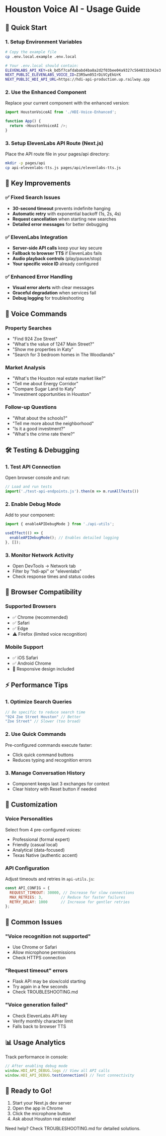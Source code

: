 # Houston Voice AI - Usage Guide

## 🚀 Quick Start

### 1. **Setup Environment Variables**
```bash
# Copy the example file
cp .env.local.example .env.local

# Your .env.local should contain:
ELEVENLABS_API_KEY=sk_bd5f7cafdababd4ba8a2d2f03bee04a9327c564831b342e3
NEXT_PUBLIC_ELEVENLABS_VOICE_ID=Z3R5wn05IrDiVCyEkUrK
NEXT_PUBLIC_HDI_API_URL=https://hdi-api-production.up.railway.app
```

### 2. **Use the Enhanced Component**
Replace your current component with the enhanced version:
```javascript
import HoustonVoiceAI from './HDI-Voice-Enhanced';

function App() {
  return <HoustonVoiceAI />;
}
```

### 3. **Setup ElevenLabs API Route** (Next.js)
Place the API route file in your pages/api directory:
```bash
mkdir -p pages/api
cp api-elevenlabs-tts.js pages/api/elevenlabs-tts.js
```

## 🎯 Key Improvements

### ✅ Fixed Search Issues
- **30-second timeout** prevents indefinite hanging
- **Automatic retry** with exponential backoff (1s, 2s, 4s)
- **Request cancellation** when starting new searches
- **Detailed error messages** for better debugging

### ✅ ElevenLabs Integration
- **Server-side API calls** keep your key secure
- **Fallback to browser TTS** if ElevenLabs fails
- **Audio playback controls** (play/pause/stop)
- **Your specific voice ID** already configured

### ✅ Enhanced Error Handling
- **Visual error alerts** with clear messages
- **Graceful degradation** when services fail
- **Debug logging** for troubleshooting

## 🎤 Voice Commands

### Property Searches
- "Find 924 Zoe Street"
- "What's the value of 1247 Main Street?"
- "Show me properties in Katy"
- "Search for 3 bedroom homes in The Woodlands"

### Market Analysis
- "What's the Houston real estate market like?"
- "Tell me about Energy Corridor"
- "Compare Sugar Land to Katy"
- "Investment opportunities in Houston"

### Follow-up Questions
- "What about the schools?"
- "Tell me more about the neighborhood"
- "Is it a good investment?"
- "What's the crime rate there?"

## 🛠️ Testing & Debugging

### 1. **Test API Connection**
Open browser console and run:
```javascript
// Load and run tests
import('./test-api-endpoints.js').then(m => m.runAllTests())
```

### 2. **Enable Debug Mode**
Add to your component:
```javascript
import { enableAPIDebugMode } from './api-utils';

useEffect(() => {
  enableAPIDebugMode(); // Enables detailed logging
}, []);
```

### 3. **Monitor Network Activity**
- Open DevTools → Network tab
- Filter by "hdi-api" or "elevenlabs"
- Check response times and status codes

## 📱 Browser Compatibility

### Supported Browsers
- ✅ Chrome (recommended)
- ✅ Safari
- ✅ Edge
- ⚠️ Firefox (limited voice recognition)

### Mobile Support
- ✅ iOS Safari
- ✅ Android Chrome
- 📱 Responsive design included

## ⚡ Performance Tips

### 1. **Optimize Search Queries**
```javascript
// Be specific to reduce search time
"924 Zoe Street Houston" // Better
"Zoe Street" // Slower (too broad)
```

### 2. **Use Quick Commands**
Pre-configured commands execute faster:
- Click quick command buttons
- Reduces typing and recognition errors

### 3. **Manage Conversation History**
- Component keeps last 3 exchanges for context
- Clear history with Reset button if needed

## 🔧 Customization

### Voice Personalities
Select from 4 pre-configured voices:
- Professional (formal expert)
- Friendly (casual local)
- Analytical (data-focused)
- Texas Native (authentic accent)

### API Configuration
Adjust timeouts and retries in `api-utils.js`:
```javascript
const API_CONFIG = {
  REQUEST_TIMEOUT: 30000, // Increase for slow connections
  MAX_RETRIES: 3,        // Reduce for faster failures
  RETRY_DELAY: 1000      // Increase for gentler retries
};
```

## 🚨 Common Issues

### "Voice recognition not supported"
- Use Chrome or Safari
- Allow microphone permissions
- Check HTTPS connection

### "Request timeout" errors
- Flask API may be slow/cold starting
- Try again in a few seconds
- Check TROUBLESHOOTING.md

### "Voice generation failed"
- Check ElevenLabs API key
- Verify monthly character limit
- Falls back to browser TTS

## 📊 Usage Analytics

Track performance in console:
```javascript
// After enabling debug mode
window.HDI_API_DEBUG.logs // View all API calls
window.HDI_API_DEBUG.testConnection() // Test connectivity
```

## 🎉 Ready to Go!

1. Start your Next.js dev server
2. Open the app in Chrome
3. Click the microphone button
4. Ask about Houston real estate!

Need help? Check TROUBLESHOOTING.md for detailed solutions.